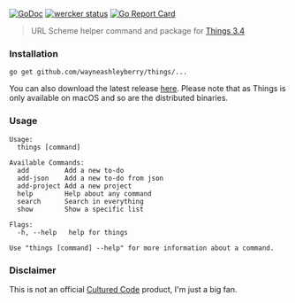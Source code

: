 [![GoDoc](https://godoc.org/github.com/wayneashleyberry/things?status.svg)](https://godoc.org/github.com/wayneashleyberry/things)
[![wercker status](https://app.wercker.com/status/e6ccd0b98c2015a26ba316868c7b40ae/s/master "wercker status")](https://app.wercker.com/project/byKey/e6ccd0b98c2015a26ba316868c7b40ae)
[![Go Report Card](https://goreportcard.com/badge/github.com/wayneashleyberry/things)](https://goreportcard.com/report/github.com/wayneashleyberry/things)

> URL Scheme helper command and package for [Things 3.4](https://culturedcode.com/things/blog/2018/02/hey-things/)

### Installation

```
go get github.com/wayneashleyberry/things/...
```

You can also download the latest release [here](https://github.com/wayneashleyberry/things/releases). Please note that as Things is only available on macOS and so are the distributed binaries.

### Usage

```
Usage:
  things [command]

Available Commands:
  add         Add a new to-do
  add-json    Add a new to-do from json
  add-project Add a new project
  help        Help about any command
  search      Search in everything
  show        Show a specific list

Flags:
  -h, --help   help for things

Use "things [command] --help" for more information about a command.
```

### Disclaimer

This is not an official [Cultured Code](https://culturedcode.com/) product, I'm just a big fan.
